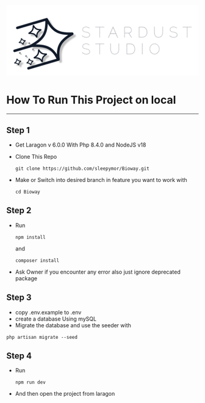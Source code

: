 # <img src="Stardust Studio.png">

# How To Run This Project on local

---

## Step 1

* Get Laragon v 6.0.0 With Php 8.4.0 and NodeJS v18
* Clone This Repo

  ```
  git clone https://github.com/sleepymor/Bioway.git
  ```
* Make or Switch into desired branch in feature you want to work with

  ```
  cd Bioway
  ```

## Step 2

* Run

  ```
  npm install
  ```

  and

  ```
  composer install
  ```
* Ask Owner if you encounter any error also just ignore deprecated package

## Step 3

* copy .env.example to .env
* create a database Using mySQL
* Migrate the database and use the seeder with

```
php artisan migrate --seed
```

## Step 4

* Run

  ```
  npm run dev
  ```
* And then open the project from laragon
